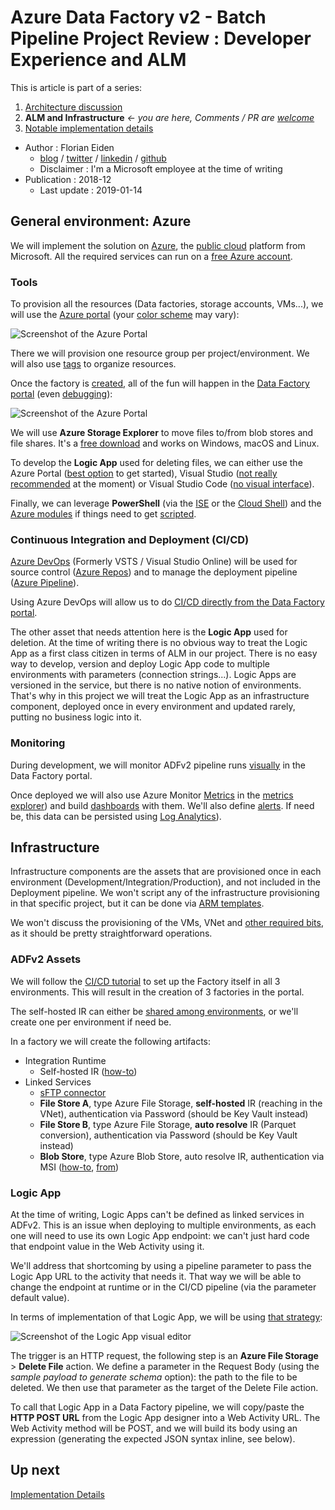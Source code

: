 # Azure Data Factory v2 - Batch Pipeline Project Review : Developer Experience and ALM

This is article is part of a series:

1. [Architecture discussion](https://fleid.github.io/adfv2_batchepipeline/201812_adfv2_batchpipeline_adr)
2. **ALM and Infrastructure** *<- you are here, Comments / PR are [welcome](https://github.com/Fleid/fleid.github.io/blob/master/adfv2_batchepipeline/201812_adfv2_batchpipeline_alm.md)*
3. [Notable implementation details](https://fleid.github.io/adfv2_batchepipeline/201812_adfv2_batchpipeline_implementation)

- Author : Florian Eiden
  - [blog](https://fleid.net/) / [twitter](https://twitter.com/fleid_bi?lang=en) / [linkedin](https://ca.linkedin.com/in/fleid) / [github](https://github.com/fleid)
  - Disclaimer : I'm a Microsoft employee at the time of writing
- Publication : 2018-12
  - Last update : 2019-01-14

## General environment: Azure

We will implement the solution on [Azure](https://azure.microsoft.com/en-us/), the [public cloud](https://en.wikipedia.org/wiki/Cloud_computing#Public_cloud) platform from Microsoft. All the required services can run on a [free Azure account](https://azure.microsoft.com/free).

### Tools

To provision all the resources (Data factories, storage accounts, VMs...), we will use the [Azure portal](https://portal.azure.com) (your [color scheme](https://docs.microsoft.com/en-us/azure/azure-portal/azure-portal-change-theme-high-contrast) may vary):

![Screenshot of the Azure Portal](https://github.com/Fleid/fleid.github.io/blob/master/adfv2_batchepipeline/201812_adfv2_batchpipeline/azurePortal.png?raw=true)

There we will provision one resource group per project/environment. We will also use [tags](https://docs.microsoft.com/en-us/azure/azure-resource-manager/resource-group-using-tags) to organize resources.

Once the factory is [created](https://docs.microsoft.com/en-us/azure/data-factory/quickstart-create-data-factory-portal#create-a-data-factory), all of the fun will happen in the [Data Factory portal](https://adf.azure.com) (even [debugging](https://docs.microsoft.com/en-us/azure/data-factory/iterative-development-debugging)):

![Screenshot of the Azure Portal](https://github.com/Fleid/fleid.github.io/blob/master/adfv2_batchepipeline/201812_adfv2_batchpipeline/adfPortal.png?raw=true)

We will use **Azure Storage Explorer** to move files to/from blob stores and file shares. It's a [free download](https://azure.microsoft.com/en-us/features/storage-explorer/) and works on Windows, macOS and Linux.

To develop the **Logic App** used for deleting files, we can either use the Azure Portal ([best option](https://docs.microsoft.com/en-us/azure/logic-apps/quickstart-create-first-logic-app-workflow) to get started), Visual Studio ([not really recommended](https://marketplace.visualstudio.com/items?itemName=VinaySinghMSFT.AzureLogicAppsToolsforVisualStudio-18551#review-details) at the moment) or Visual Studio Code ([no visual interface](https://docs.microsoft.com/en-us/azure/logic-apps/quickstart-create-logic-apps-visual-studio-code)).

Finally, we can leverage **PowerShell** (via the [ISE](https://docs.microsoft.com/en-us/powershell/scripting/core-powershell/ise/introducing-the-windows-powershell-ise?view=powershell-6) or the [Cloud Shell](https://docs.microsoft.com/en-us/azure/azure-resource-manager/powershell-azure-resource-manager#launch-azure-cloud-shell)) and the [Azure modules](https://docs.microsoft.com/en-us/powershell/azure/install-azurerm-ps) if things need to get [scripted](https://docs.microsoft.com/en-us/powershell/module/azurerm.datafactories/).

### Continuous Integration and Deployment (CI/CD)

[Azure DevOps](https://azure.microsoft.com/en-us/services/devops/) (Formerly VSTS / Visual Studio Online) will be used for source control ([Azure Repos](https://azure.microsoft.com/en-us/services/devops/repos/)) and to manage the deployment pipeline ([Azure Pipeline](https://azure.microsoft.com/en-us/services/devops/pipelines/)).

Using Azure DevOps will allow us to do [CI/CD directly from the Data Factory portal](https://docs.microsoft.com/en-us/azure/data-factory/continuous-integration-deployment).

The other asset that needs attention here is the **Logic App** used for deletion. At the time of writing there is no obvious way to treat the Logic App as a first class citizen in terms of ALM in our project. There is no easy way to develop, version and deploy Logic App code to multiple environments with parameters (connection strings...). Logic Apps are versioned in the service, but there is no native notion of environments. That's why in this project we will treat the Logic App as an infrastructure component, deployed once in every environment and updated rarely, putting no business logic into it.

### Monitoring

During development, we will monitor ADFv2 pipeline runs [visually](https://docs.microsoft.com/en-us/azure/data-factory/monitor-visually#list-view-monitoring) in the Data Factory portal.

Once deployed we will also use Azure Monitor [Metrics](https://docs.microsoft.com/en-us/azure/data-factory/monitor-using-azure-monitor#metrics) in the [metrics explorer](https://docs.microsoft.com/en-us/azure/monitoring-and-diagnostics/monitoring-metric-charts)) and build [dashboards](https://docs.microsoft.com/en-us/azure/azure-portal/azure-portal-dashboards) with them. We'll also define [alerts](https://azure.microsoft.com/en-us/adfv2_batchepipeline/create-alerts-to-proactively-monitor-your-data-factory-pipelines/). If need be, this data can be persisted using [Log Analytics](https://docs.microsoft.com/en-us/azure/data-factory/monitor-using-azure-monitor)).

## Infrastructure

Infrastructure components are the assets that are provisioned once in each environment (Development/Integration/Production), and not included in the Deployment pipeline. We won't script any of the infrastructure provisioning in that specific project, but it can be done via [ARM templates](https://docs.microsoft.com/en-us/azure/azure-resource-manager/resource-group-overview#template-deployment).

We won't discuss the provisioning of the VMs, VNet and [other required bits](https://datasavvy.me/2019/01/11/the-necessary-extras-that-arent-shown-in-your-azure-bi-architecture-diagram/), as it should be pretty straightforward operations.

### ADFv2 Assets

We will follow the [CI/CD tutorial](https://docs.microsoft.com/en-us/azure/data-factory/continuous-integration-deployment) to set up the Factory itself in all 3 environments. This will result in the creation of 3 factories in the portal.

The self-hosted IR can either be [shared among environments](https://azure.microsoft.com/en-us/adfv2_batchepipeline/sharing-a-self-hosted-integration-runtime-infrastructure-with-multiple-data-factories/), or we'll create one per environment if need be.

In a factory we will create the following artifacts:

- Integration Runtime
  - Self-hosted IR ([how-to](https://docs.microsoft.com/en-us/azure/data-factory/create-self-hosted-integration-runtime#install-and-register-self-hosted-ir-from-the-download-center))
- Linked Services
  - [sFTP connector](https://docs.microsoft.com/en-us/azure/data-factory/connector-sftp)
  - **File Store A**, type Azure File Storage, **self-hosted** IR (reaching in the VNet), authentication via Password (should be Key Vault instead)
  - **File Store B**, type Azure File Storage, **auto resolve** IR (Parquet conversion), authentication via Password (should be Key Vault instead)
  - **Blob Store**, type Azure Blob Store, auto resolve IR, authentication via MSI ([how-to](https://docs.microsoft.com/en-ca/azure/data-factory/connector-azure-blob-storage#managed-identity), [from](https://toonvanhoutte.wordpress.com/2018/12/05/delete-blobs-in-azure-data-factory-by-leveraging-msi/))

### Logic App

At the time of writing, Logic Apps can't be defined as linked services in ADFv2. This is an issue when deploying to multiple environments, as each one will need to use its own Logic App endpoint: we can't just hard code that endpoint value in the Web Activity using it.

We'll address that shortcoming by using a pipeline parameter to pass the Logic App URL to the activity that needs it. That way we will be able to change the endpoint at runtime or in the CI/CD pipeline (via the parameter default value).

In terms of implementation of that Logic App, we will be using [that strategy](https://kromerbigdata.com/2018/03/15/azure-data-factory-delete-from-azure-blob-storage-and-table-storage/):

![Screenshot of the Logic App visual editor](https://github.com/Fleid/fleid.github.io/blob/master/adfv2_batchepipeline/201812_adfv2_batchpipeline/logicAppCanvas.png?raw=true)

The trigger is an HTTP request, the following step is an **Azure File Storage** > **Delete File** action. We define a parameter in the Request Body (using the *sample payload to generate schema* option): the path to the file to be deleted. We then use that parameter as the target of the Delete File action.

To call that Logic App in a Data Factory pipeline, we will copy/paste the **HTTP POST URL** from the Logic App designer into a Web Activity URL. The Web Activity method will be POST, and we will build its body using an expression (generating the expected JSON syntax inline, see below).

## Up next

[Implementation Details](https://fleid.github.io/adfv2_batchepipeline/201812_adfv2_batchpipeline_implementation)